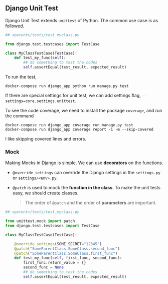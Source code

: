 ## Django Unit Test

Django Unit Test extends `unittest` of Python. The common use case is as followed.

```python
## <parent>/tests/test_myclass.py

from django.test.testcases import TestCase

class MyClassTestCase(TestCase):
    def test_my_func(self):
        ## do something to test the codes
        self.assertEqual(test_result, expected_result)
```

To run the test,

```command
docker-compose run django_app python run manage.py test
```

If there are special settings for unit test, we can add settings flag, `--settings=core.settings.unittest`.

To see the code coverage, we need to install the package `coverage`, and run the command

```
docker-compose run django_app coverage run manage.py test
docker-compose run django_app coverage report -i -m --skip-covered
```

I like skipping covered lines and errors.


### Mock

Making Mocks in Django is simple. We can use **decorators** on the functions.

- `@override_settings` can override the Django settings in the `settings.py` or `settings/<env>.py`.

- `@patch` is used to mock the **function in the class**. To make the unit tests easy, we should create classes.

   > The order of `@patch` and the order of **parameters** are important.

```python
## <parent>/tests/test_myclass.py

from unittest.mock import patch
from django.test.testcases import TestCase

class MyClassTestCase(TestCase):

    @override_settings(SOME_SECRET="12345")
    @patch("SomeParentClass.SomeClass.second_func")
    @patch("SomeParentClass.SomeClass.first_func")
    def test_my_func(self, first_func, second_func):
        first_func.return_value = {}
        second_func = None
        ## do something to test the codes
        self.assertEqual(test_result, expected_result)
```

